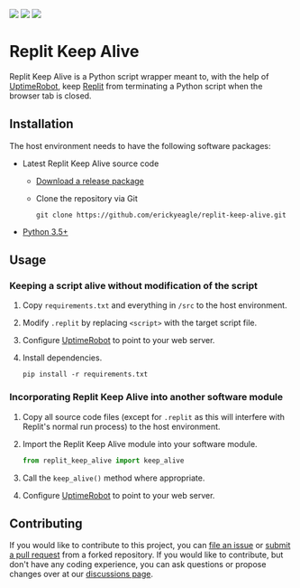 [![](https://img.shields.io/github/v/release/erickyeagle/replit-keep-alive)](https://github.com/erickyeagle/replit-keep-alive/releases)
[![](https://img.shields.io/github/v/tag/erickyeagle/replit-keep-alive)](https://github.com/erickyeagle/replit-keep-alive/tags)
![](https://img.shields.io/github/downloads/erickyeagle/replit-keep-alive/total)

# Replit Keep Alive
Replit Keep Alive is a Python script wrapper meant to, with the help of [UptimeRobot](https://uptimerobot.com), keep [Replit](https://replit.com) from terminating a Python script when the browser tab is closed.

## Installation
The host environment needs to have the following software packages:

* Latest Replit Keep Alive source code
	* [Download a release package](https://github.com/erickyeagle/replit-keep-alive/releases)
	* Clone the repository via Git

		```
		git clone https://github.com/erickyeagle/replit-keep-alive.git
		```
* [Python 3.5+](https://www.python.org/downloads)

## Usage
### Keeping a script alive without modification of the script
1. Copy `requirements.txt` and everything in `/src` to the host environment.
2. Modify `.replit` by replacing `<script>` with the target script file.
3. Configure [UptimeRobot](https://uptimerobot.com) to point to your web server.
4. Install dependencies.

	```
	pip install -r requirements.txt
	```

### Incorporating Replit Keep Alive into another software module
1. Copy all source code files (except for `.replit` as this will interfere with Replit's normal run process) to the host environment.
2. Import the Replit Keep Alive module into your software module.

    ```python
    from replit_keep_alive import keep_alive
    ```
3. Call the `keep_alive()` method where appropriate.
4. Configure [UptimeRobot](https://uptimerobot.com) to point to your web server.

## Contributing
If you would like to contribute to this project, you can [file an issue](https://github.com/erickyeagle/replit-keep-alive/issues/new) or [submit a pull request](https://github.com/erickyeagle/replit-keep-alive/compare) from a forked repository. If you would like to contribute, but don't have any coding experience, you can ask questions or propose changes over at our [discussions page](https://github.com/erickyeagle/replit-keep-alive/discussions).